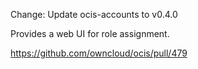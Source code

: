 Change: Update ocis-accounts to v0.4.0

Provides a web UI for role assignment.

https://github.com/owncloud/ocis/pull/479
